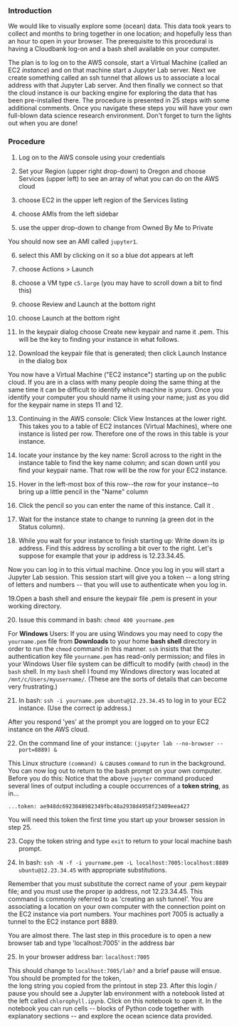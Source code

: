 ### Introduction


We would like to visually explore some (ocean) data. This data took years to collect and 
months to bring together in one location; and hopefully less than an hour to open in your
browser. The prerequisite to this procedural is having a Cloudbank log-on and a bash shell
available on your computer.


The plan is to log on to the AWS console, start a Virtual Machine (called an EC2 *instance*)
and on that machine start a Jupyter Lab server. Next we create something called an ssh tunnel
that allows us to associate a local address with that Jupyter Lab server. And then finally 
we connect so that the cloud instance is our backing engine for exploring the data that has 
been pre-installed there. The procedure is presented in 25 steps with some additional comments.
Once you navigate these steps you will have your own full-blown 
data science research environment. Don't forget to turn the lights out when you are done!


### Procedure


1. Log on to the AWS console using your credentials


2. Set your Region (upper right drop-down) to Oregon and choose Services (upper left) to see an 
array of what you can do on the AWS cloud


3. choose EC2 in the upper left region of the Services listing 


4. choose AMIs from the left sidebar


5. use the upper drop-down to change from Owned By Me to Private
 

You should now see an AMI called `jupyter1`. 


6. select this AMI by clicking on it so a blue dot appears at left


7. choose Actions > Launch 


8. choose a VM type `c5.large` (you may have to scroll down a bit to find this)


9. choose Review and Launch at the bottom right


10. choose Launch at the bottom right


11. In the keypair dialog choose Create new keypair and name it <yourname>.pem. 
This will be the key to finding your instance in what follows.


12. Download the keypair file that is generated; then click Launch Instance in the dialog box

 
You now have a Virtual Machine ("EC2 instance") starting up on the public cloud. If you are in
a class with many people doing the same thing at the same time it can be difficult to identify
which machine is *yours*. Once you identify your computer you should name it using your name; 
just as you did for the keypair name in steps 11 and 12.

 

13. Continuing in the AWS console: Click View Instances at the lower right. This takes 
you to a table of EC2 instances (Virtual Machines), where one instance is listed per row. 
Therefore one of the rows in this table is your instance.


14. locate your instance by the key name: Scroll across to the right in the instance table to find the key name column; 
and scan down until you find your keypair name. That row will be the row for your EC2 instance.


15. Hover in the left-most box of this row--the row for your instance--to bring up a little pencil in the "Name" column


16. Click the pencil so you can enter the name of this instance. Call it <yourname>.


17. Wait for the instance state to change to running (a green dot in the Status column). 


18. While you wait for your instance to finish starting up: Write down its ip address. 
Find this address by scrolling a bit over to the right. Let's suppose for example that 
your ip address is 12.23.34.45.

 

Now you can log in to this virtual machine. Once you log in you will start a Jupyter Lab session. This session start
will give you a token -- a long string of letters and numbers -- that you will use to authenticate when you log in.

 

19.Open a bash shell and ensure the keypair file <yourname>.pem is present in your working directory.


20. Issue this command in bash: `chmod 400 yourname.pem`

 

For **Windows** Users: If you are using Windows you may need to copy the `yourname.pem` file from **Downloads** to your 
home **bash shell** directory in order to run the `chmod` command in this manner. `ssh` insists that the 
authentication key file `yourname.pem` has read-only permission; and files in your Windows User file system
can be difficult to modify (with `chmod`) in the `bash` shell. In my `bash` shell I found my Windows directory
was located at `/mnt/c/Users/myusername/`. (These are the sorts of details that can become very frustrating.)

 

21. In bash: `ssh -i yourname.pem ubuntu@12.23.34.45` to log in to your EC2 instance. (Use the correct ip address.)

 

After you respond 'yes' at the prompt you are logged on to your EC2 instance on the AWS cloud.  

 

22. On the command line of your instance: `(jupyter lab --no-browser --port=8889) &`

 

This Linux structure `(command) &` causes `command` to run in the background. You can now log out to return
to the bash prompt on your own computer. Before you do this: Notice that the above `jupyter` command produced 
several lines of output including a couple occurrences of a **token string**, as in...

 
```
...token: ae948dc6923848982349fbc48a2938d4958f23409eea427
```
 
You will need this token the first time you start up your browser session in step 25. 


23. Copy the token string and type `exit` to return to your local machine bash prompt.


24. In bash: `ssh -N -f -i yourname.pem -L localhost:7005:localhost:8889 ubuntu@12.23.34.45` with appropriate substitutions.

 

Remember that you must substitute the correct name of your .pem keypair file; and you must use the proper ip address, not 12.23.34.45. 
This command is commonly referred to as 'creating an ssh tunnel'. You are associating a location on your own computer 
with the connection point on the EC2 instance via port numbers. Your machines port 7005 is actually a tunnel to the 
EC2 instance port 8889.

 
You are almost there. The last step in this procedure is to open a new browser tab and type 'localhost:7005' in the address bar


25. In your browser address bar: `localhost:7005`

 
This should change to `localhost:7005/lab?` and a brief pause will ensue. You should be prompted for the token,  
the long string you copied from the printout in step 23. After this login / pause you should see a Jupyter lab 
environment with a notebook listed at the left called `chlorophyll.ipynb`. Click on this notebook to open it.
In the notebook you can run cells -- blocks of Python code together with explanatory sections -- 
and explore the ocean science data provided.


